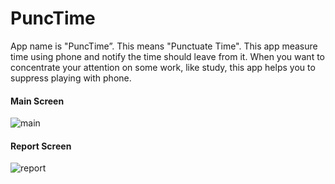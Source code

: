 # PuncTime
App name is "PuncTime”. This means "Punctuate Time". This app measure time using phone and notify the time should leave from it. When you want to concentrate your attention on some work, like study, this app helps you to suppress playing with phone.

#### Main Screen
![main](https://github.com/MasanaoMatsuda/PuncTime/blob/media/readme_media/pt-main.png)

#### Report Screen
![report](https://github.com/MasanaoMatsuda/PuncTime/blob/media/readme_media/pt-report.png)
